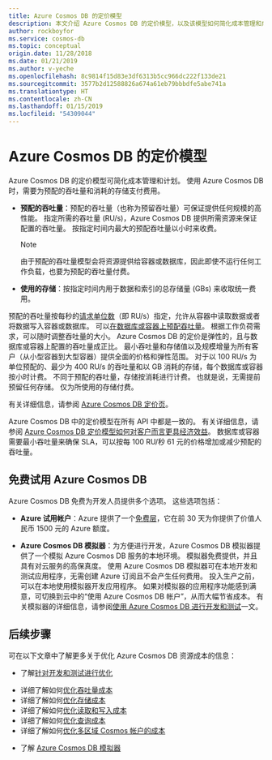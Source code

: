 ```yaml
---
title: Azure Cosmos DB 的定价模型
description: 本文介绍 Azure Cosmos DB 的定价模型，以及该模型如何简化成本管理和成本计划。
author: rockboyfor
ms.service: cosmos-db
ms.topic: conceptual
origin.date: 11/28/2018
ms.date: 01/21/2019
ms.author: v-yeche
ms.openlocfilehash: 8c9814f15d83e3df6313b5cc966dc222f133de21
ms.sourcegitcommit: 3577b2d12588826a674a61eb79bbbdfe5abe741a
ms.translationtype: HT
ms.contentlocale: zh-CN
ms.lasthandoff: 01/15/2019
ms.locfileid: "54309044"
---
```

# <a name="pricing-model-of-azure-cosmos-db"></a>Azure Cosmos DB 的定价模型 

Azure Cosmos DB 的定价模型可简化成本管理和计划。 使用 Azure Cosmos DB 时，需要为预配的吞吐量和消耗的存储支付费用。

* **预配的吞吐量**：预配的吞吐量（也称为预留吞吐量）可保证提供任何规模的高性能。 指定所需的吞吐量 (RU/s)，Azure Cosmos DB 提供所需资源来保证配置的吞吐量。 按指定时间内最大的预配吞吐量以小时来收费。

   > [!NOTE]
   > 由于预配的吞吐量模型会将资源提供给容器或数据库，因此即使不运行任何工作负载，也要为预配的吞吐量付费。

* **使用的存储**：按指定时间内用于数据和索引的总存储量 (GBs) 来收取统一费用。

预配的吞吐量按每秒的[请求单位数](request-units.md)（即 RU/s）指定，允许从容器中读取数据或者将数据写入容器或数据库。 可以[在数据库或容器上预配吞吐量](set-throughput.md)。 根据工作负荷需求，可以随时调整吞吐量的大小。 Azure Cosmos DB 的定价是弹性的，且与数据库或容器上配置的吞吐量成正比。 最小吞吐量和存储值以及规模增量为所有客户（从小型容器到大型容器）提供全面的价格和弹性范围。 对于以 100 RU/s 为单位预配的、最少为 400 RU/s 的吞吐量和以 GB 消耗的存储，每个数据库或容器按小时计费。 不同于预配的吞吐量，存储按消耗进行计费。 也就是说，无需提前预留任何存储。 仅为所使用的存储付费。

有关详细信息，请参阅 [Azure Cosmos DB 定价页](https://www.azure.cn/pricing/details/cosmos-db/)。

<!--Not Available on [Understanding your Azure Cosmos DB bill](understand-your-bill.md)-->

Azure Cosmos DB 中的定价模型在所有 API 中都是一致的。 有关详细信息，请参阅 [Azure Cosmos DB 定价模型如何对客户而言更具经济效益](total-cost-ownership.md)。 数据库或容器需要最小吞吐量来确保 SLA，可以按每 100 RU/秒 61 元的价格增加或减少预配的吞吐量。

<!--Notice: $6 compare to CNY61 on Azure China-->

<!-- Not Available on Pricing model in Azure Cosmos DB-->
## <a name="try-azure-cosmos-db-for-free"></a>免费试用 Azure Cosmos DB 

Azure Cosmos DB 免费为开发人员提供多个选项。 这些选项包括：

* **Azure 试用帐户**：Azure 提供了一个[免费层](https://www.azure.cn/pricing/1rmb-trial/)，它在前 30 天为你提供了价值人民币 1500 元的 Azure 额度。

<!--Not Available on For more information [Azure trial account](../billing/billing-avoid-charges-free-account.md)-->
<!--Not Available on * **Try Azure Cosmos DB for free**-->

* **Azure Cosmos DB 模拟器**：为方便进行开发，Azure Cosmos DB 模拟器提供了一个模拟 Azure Cosmos DB 服务的本地环境。 模拟器免费提供，并且具有对云服务的高保真度。 使用 Azure Cosmos DB 模拟器可在本地开发和测试应用程序，无需创建 Azure 订阅且不会产生任何费用。 投入生产之前，可以在本地使用模拟器开发应用程序。 如果对模拟器的应用程序功能感到满意，可切换到云中的“使用 Azure Cosmos DB 帐户”，从而大幅节省成本。 有关模拟器的详细信息，请参阅[使用 Azure Cosmos DB 进行开发和测试](local-emulator.md)一文。

<!-- Not Available on ## Pricing with reserved capacity-->
## <a name="next-steps"></a>后续步骤

可在以下文章中了解更多关于优化 Azure Cosmos DB 资源成本的信息：

* 了解[针对开发和测试进行优化](optimize-dev-test.md)
<!--Not Available on * Learn more about [Understanding your Azure Cosmos DB bill](understand-your-bill.md)-->
* 详细了解如何[优化吞吐量成本](optimize-cost-throughput.md)
* 详细了解如何[优化存储成本](optimize-cost-storage.md)
* 详细了解如何[优化读取和写入成本](optimize-cost-reads-writes.md)
* 详细了解如何[优化查询成本](optimize-cost-queries.md)
* 详细了解如何[优化多区域 Cosmos 帐户的成本](optimize-cost-regions.md)
<!--Not Available on * Learn about [Azure Cosmos DB reserved capacity](cosmos-db-reserved-capacity.md)-->
* 了解 [Azure Cosmos DB 模拟器](local-emulator.md)

<!--Update_Description: update meta properties, wording update -->